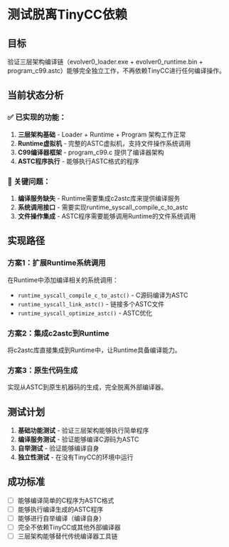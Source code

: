 # 测试脱离TinyCC依赖

## 目标
验证三层架构编译链（evolver0_loader.exe + evolver0_runtime.bin + program_c99.astc）能够完全独立工作，不再依赖TinyCC进行任何编译操作。

## 当前状态分析

### ✅ 已实现的功能：

1. **三层架构基础** - Loader + Runtime + Program 架构工作正常
2. **Runtime虚拟机** - 完整的ASTC虚拟机，支持文件操作系统调用
3. **C99编译器框架** - program_c99.c 提供了编译器架构
4. **ASTC程序执行** - 能够执行ASTC格式的程序

### 🔄 关键问题：

1. **编译服务缺失** - Runtime需要集成c2astc库来提供编译服务
2. **系统调用接口** - 需要实现runtime_syscall_compile_c_to_astc
3. **文件操作集成** - ASTC程序需要能够调用Runtime的文件系统调用

## 实现路径

### 方案1：扩展Runtime系统调用
在Runtime中添加编译相关的系统调用：
- `runtime_syscall_compile_c_to_astc()` - C源码编译为ASTC
- `runtime_syscall_link_astc()` - 链接多个ASTC文件
- `runtime_syscall_optimize_astc()` - ASTC优化

### 方案2：集成c2astc到Runtime
将c2astc库直接集成到Runtime中，让Runtime具备编译能力。

### 方案3：原生代码生成
实现从ASTC到原生机器码的生成，完全脱离外部编译器。

## 测试计划

1. **基础功能测试** - 验证三层架构能够执行简单程序
2. **编译服务测试** - 验证能够编译C源码为ASTC
3. **自举测试** - 验证能够编译自身
4. **独立性测试** - 在没有TinyCC的环境中运行

## 成功标准

- [ ] 能够编译简单的C程序为ASTC格式
- [ ] 能够执行编译生成的ASTC程序
- [ ] 能够进行自举编译（编译自身）
- [ ] 完全不依赖TinyCC或其他外部编译器
- [ ] 三层架构能够替代传统编译器工具链
